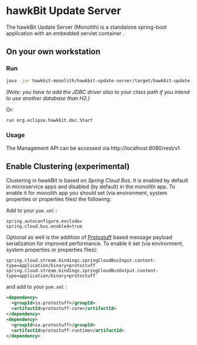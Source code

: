# hawkBit Update Server

The hawkBit Update Server (Monolith) is a standalone spring-boot application with an embedded servlet container .

## On your own workstation

### Run

```bash
java -jar hawkbit-monolith/hawkbit-update-server/target/hawkbit-update-server-*-SNAPSHOT.jar
```

_(Note: you have to add the JDBC driver also to your class path if you intend to use another database than H2.)_

Or:

```bash
run org.eclipse.hawkbit.doc.Start
```

### Usage

The Management API can be accessed via http://localhost:8080/rest/v1

## Enable Clustering (experimental)

Clustering in hawkBit is based on _Spring Cloud Bus_. It is enabled by default in microservice apps and disabled (by default) in the 
monolith app. To enable it for monolith app you should set (via environment, system properties or properties files) the following:

Add to your `pom.xml` :

```properties
spring.autoconfigure.exclude=
spring.cloud.bus.enabled=true
```

Optional as well is the addition of [Protostuff](https://github.com/protostuff/protostuff) based message payload
serialization for improved performance. To enable it set (via environment, system properties or properties files):

```properties
spring.cloud.stream.bindings.springCloudBusInput.content-type=application/binary+protostuff
spring.cloud.stream.bindings.springCloudBusOutput.content-type=application/binary+protostuff
```

and add to your `pom.xml` :

```xml
<dependency>
  <groupId>io.protostuff</groupId>
  <artifactId>protostuff-core</artifactId>
</dependency>
<dependency>
  <groupId>io.protostuff</groupId>
  <artifactId>protostuff-runtime</artifactId>
</dependency>
```

